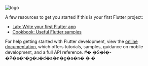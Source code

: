 ![logo](https://github.com/dzikrul1616/dzikrul1616/blob/main/Car%20Enthusiast.png)

A few resources to get you started if this is your first Flutter project:

- [Lab: Write your first Flutter app](https://docs.flutter.dev/get-started/codelab)
- [Cookbook: Useful Flutter samples](https://docs.flutter.dev/cookbook)

For help getting started with Flutter development, view the
[online documentation](https://docs.flutter.dev/), which offers tutorials,
samples, guidance on mobile development, and a full API reference.
#� �S�I�-�P�e�r�g�u�d�a�n�g�a�n�
�
�
